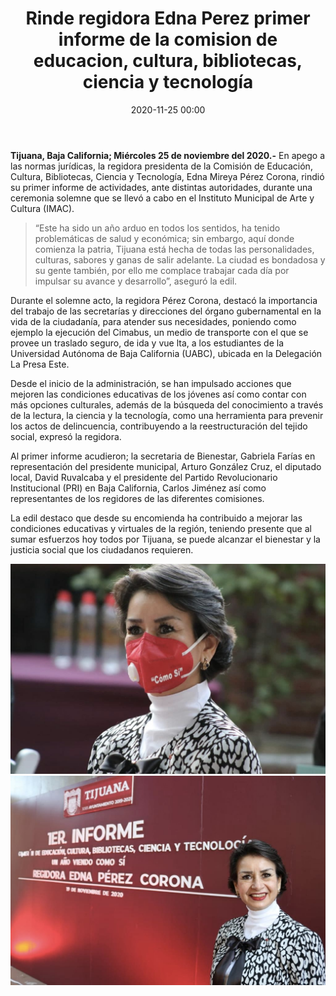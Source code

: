 ﻿---
layout: blog
title:  "Rinde regidora Edna Perez primer informe de la comision de educacion, cultura, bibliotecas, ciencia y tecnología"
categories: tijuana
date:  2020-11-25 00:00
permalink: /:categories/:title:output_ext
image: /img/cnr/rinde_regidora_edna_perez_1.jpg
autor: 
---

**Tijuana, Baja California; Miércoles 25 de noviembre del 2020.-** En apego a las normas jurídicas, la regidora presidenta de la Comisión de Educación, Cultura, Bibliotecas, Ciencia y Tecnología, Edna Mireya Pérez Corona, rindió su primer informe de actividades, ante distintas autoridades, durante una ceremonia solemne que se llevó a cabo en el Instituto Municipal de Arte y Cultura (IMAC).

> “Este ha sido un año arduo en todos los sentidos, ha tenido problemáticas de salud y económica; sin embargo, aquí donde comienza la patria, Tijuana está hecha de todas las personalidades, culturas, sabores y ganas de salir adelante. La ciudad es bondadosa y su gente también, por ello me complace trabajar cada día por impulsar su avance y desarrollo”, aseguró la edil.

Durante el solemne acto, la regidora Pérez Corona, destacó la importancia del trabajo de las secretarías y direcciones del órgano gubernamental en la vida de la ciudadanía, para atender sus necesidades, poniendo como ejemplo la ejecución del Cimabus, un medio de transporte con el que se provee un traslado seguro, de ida y vue
lta, a  los estudiantes de la Universidad Autónoma de Baja California (UABC), ubicada en la Delegación La Presa Este.

Desde el inicio de la administración, se han impulsado acciones que mejoren las condiciones educativas de los jóvenes así como contar con más opciones culturales, además de la búsqueda del conocimiento a través de la lectura, la ciencia y la tecnología, como una herramienta para prevenir los actos de delincuencia, contribuyendo a la reestructuración del tejido social, expresó la regidora.

Al primer informe acudieron; la secretaria de Bienestar, Gabriela Farías en representación del presidente municipal, Arturo González Cruz, el diputado local, David Ruvalcaba y el presidente del Partido Revolucionario Institucional (PRI) en Baja California, Carlos Jiménez así como representantes de los regidores de las diferentes comisiones.

La edil destaco que desde su encomienda ha contribuido a mejorar las condiciones educativas y virtuales de la región, teniendo presente que al sumar esfuerzos hoy todos por Tijuana, se puede alcanzar el bienestar y la justicia social que los ciudadanos requieren.

<div id="carouselExampleSlidesOnly" class="carousel slide" data-ride="carousel">
  <div class="carousel-inner">
    <div class="carousel-item active">
       <img class="d-block w-100" src="/img/cnr/rinde_regidora_edna_perez_1.jpg" loading="lazy"  alt="La regidora rindió su primer informe">
    </div>
     <div class="carousel-item">
      <img class="d-block w-100" src="/img/cnr/rinde_regidora_edna_perez_2.jpg" loading="lazy"  alt="La regidora rindió su primer informe">
    </div>
  </div>
</div>
